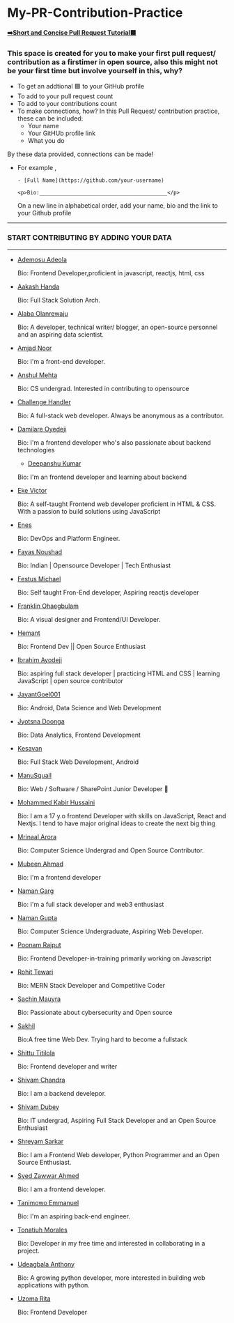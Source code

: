 # My-PR-Contribution-Practice

[**➡️Short and Concise Pull Request Tutorial🟩**](https://github.com/chryz-hub/opensource-4-everyone#simple-guide-to-making-a-pull-request-or-contribution)

### This space is created for you to make your first pull request/ contribution as a firstimer in open source, also this might not be your first time but involve yourself in this, why?

- To get an addtional 🟩 to your GitHub profile
- To add to your pull request count
- To add to your contributions count
- To make connections, how?
  In this Pull Request/ contribution practice, these can be included:
  - Your name
  - Your GitHUb profile link
  - What you do

By these data provided, connections can be made!

- For example ,

  `- [Full Name](https://github.com/your-username)`

  `<p>Bio:_________________________________________</p>`

  On a new line in alphabetical order, add your name, bio and the link to your Github profile

---

### START CONTRIBUTING BY ADDING YOUR DATA

---

- [Ademosu Adeola](https://github.com/Adecodess)
  <p>Bio: Frontend Developer,proficient in javascript, reactjs, html, css  </p>
  
- [Aakash Handa](https://github.com/Aakashdeveloper)
  <p>Bio: Full Stack Solution Arch.</p>

- [Alaba Olanrewaju](https://github.com/chryzcodez)
  <p>Bio: A developer, technical writer/ blogger, an open-source personnel and an aspiring data scientist. </p>

- [Amjad Noor](https://github.com/AmjadNoor)
  <p>Bio: I'm a front-end developer. </p>

- [Anshul Mehta](https://github.com/Anshul7sp1)
  <p>Bio: CS undergrad. Interested in contributing to opensource</p>
  
- [Challenge Handler](https://github.com/challengehandler)
  <p>Bio: A full-stack web developer. Always be anonymous as a contributor.</p>

- [Damilare Oyedeji](https://github.com/fuglydami)
  <p>Bio: I'm a frontend developer who's also passionate about backend technologies </p>

  - [Deepanshu Kumar](https://github.com/deepanshu1334)
  <p>Bio: I'm an  frontend developer and learning about backend </p>

- [Eke Victor](https://github.com/Evavic44)
  <p>Bio: A self-taught Frontend web developer proficient in HTML & CSS. With a passion to build solutions using JavaScript</p>

- [Enes](https://github.com/devenes)
  <p>Bio: DevOps and Platform Engineer. </p>
- [Fayas Noushad](https://github.com/FayasNoushad)
  <p>Bio: Indian | Opensource Developer | Tech Enthusiast</p>
- [Festus Michael](https://github.com/MichaelFestus)
  <p>Bio: Self taught Fron-End developer, Aspiring reactjs developer</p>

- [Franklin Ohaegbulam](https://github.com/frankiefab100)
  <p>Bio: A visual designer and Frontend/UI Developer. </p>
- [Hemant](https://github.com/hemantwasthere)
  <p>Bio: Frontend Dev || Open Source Enthusiast </p>

- [Ibrahim Ayodeji](https://github.com/hackEibrahim)
  <p>Bio: aspiring full stack developer | practicing HTML and CSS | learning JavaScript | open source contributor </p>

- [JayantGoel001](https://github.com/JayantGoel001)
  <p>Bio: Android, Data Science and Web Development</p>
- [Jyotsna Doonga](https://github.com/jyotsnad246)
  <p>Bio: Data Analytics, Frontend Development</p>

- [Kesavan](https://github.com/kesavan-hex)
  <p>Bio: Full Stack Web Development, Android</p>
- [ManuSquall](https://github.com/ManuSquall)
  <p>Bio: Web / Software / SharePoint Junior Developer 🙂 </p>
- [Mohammed Kabir Hussaini](https://github.com/lekandev)
  <p>Bio: I am a 17 y.o frontend Developer with skills on JavaScript, React and Nextjs. I tend to have major original ideas to create the next big thing</p>
- [Mrinaal Arora](https://github.com/aroramrinaal)
  <p>Bio: Computer Science Undergrad and Open Source Contributor.</p>

- [Mubeen Ahmad](https://github.com/MubeenAhmad571)
  <p>Bio: I'm a frontend developer</p>

- [Naman Garg](https://github.com/naman-ng)
  <p>Bio: I'm a full stack developer and web3 enthusiast</p>
- [Naman Gupta](https://github.com/namangupta1399)
  <p>Bio: Computer Science Undergraduate, Aspiring Web Developer.</p>

- [Poonam Rajput](https://github.com/Poonam-raj)
  <p>Bio: Frontend Developer-in-training primarily working on Javascript </p>

- [Rohit Tewari](https://github.com/rtewari056)
  <p>Bio: MERN Stack Developer and Competitive Coder</p>

- [Sachin Mauyra](https://github.com/slayer321)
  <p>Bio: Passionate about cybersecurity and Open source </p>

- [Sakhil](https://github.com/Sakhil2014)
  <p>Bio:A free time Web Dev. Trying hard to become a fullstack</p>

- [Shittu Titilola](https://github.com/lhorla)
  <p>Bio: Frontend developer and writer</p>

- [Shivam Chandra](https://github.com/magicBeans23)
  <p>Bio: I am a backend develepor. </p>
- [Shivam Dubey](https://github.com/WebShivam)

  <p>Bio: IT undergrad, Aspiring Full Stack Developer and an Open Source Enthusiast</p>

- [Shreyam Sarkar](https://github.com/darkhorse-2000)

  <p>Bio: I am a Frontend Web developer, Python Programmer and an Open Source Enthusiast.</p>

- [Syed Zawwar Ahmed](https://github.com/SyedZawwarAhmed)
  <p>Bio: I am a frontend developer.</p>
- [Tanimowo Emmanuel](https://github.com/mannuel25)
  <p>Bio: I'm an aspiring back-end engineer. </p>

- [Tonatiuh Morales](https://github.com/blackc0mb)
  <p>Bio: Developer in my free time and interested in collaborating in a project. </p>

- [Udeagbala Anthony](https://github.com/izudada)
  <p>Bio: A growing python developer, more interested in building web applications with python. </p>

- [Uzoma Rita](https://github.com/i-am-rita)
  <p>Bio: Frontend Developer</p>
